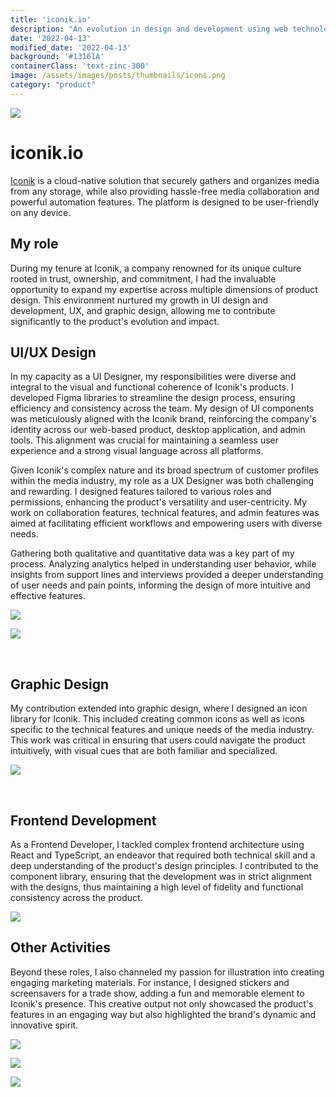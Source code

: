 ```yaml
---
title: 'iconik.io'
description: "An evolution in design and development using web technologies."
date: '2022-04-13'
modified_date: '2022-04-13'
background: '#13161A'
containerClass: 'text-zinc-300'
image: /assets/images/posts/thumbnails/icons.png
category: "product"
---
```


![](/assets/images/posts/design_system/003.png)


# iconik.io
[Iconik](http://www.iconik.io) is a cloud-native solution that securely gathers and organizes media from any storage, while also providing hassle-free media collaboration and powerful automation features. The platform is designed to be user-friendly on any device.
<br/>

## My role

During my tenure at Iconik, a company renowned for its unique culture rooted in trust, ownership, and commitment, I had the invaluable opportunity to expand my expertise across multiple dimensions of product design. This environment nurtured my growth in UI design and development, UX, and graphic design, allowing me to contribute significantly to the product's evolution and impact.
<br/>

## UI/UX Design

In my capacity as a UI Designer, my responsibilities were diverse and integral to the visual and functional coherence of Iconik's products. I developed Figma libraries to streamline the design process, ensuring efficiency and consistency across the team. My design of UI components was meticulously aligned with the Iconik brand, reinforcing the company's identity across our web-based product, desktop application, and admin tools. This alignment was crucial for maintaining a seamless user experience and a strong visual language across all platforms.
<br/>

Given Iconik's complex nature and its broad spectrum of customer profiles within the media industry, my role as a UX Designer was both challenging and rewarding. I designed features tailored to various roles and permissions, enhancing the product's versatility and user-centricity. My work on collaboration features, technical features, and admin features was aimed at facilitating efficient workflows and empowering users with diverse needs.
<br/>

Gathering both qualitative and quantitative data was a key part of my process. Analyzing analytics helped in understanding user behavior, while insights from support lines and interviews provided a deeper understanding of user needs and pain points, informing the design of more intuitive and effective features.

![](/assets/images/posts/design_system/iconik_agent.png)

![](/assets/images/posts/design_system/002.png)

<br/>

## Graphic Design

My contribution extended into graphic design, where I designed an icon library for Iconik. This included creating common icons as well as icons specific to the technical features and unique needs of the media industry. This work was critical in ensuring that users could navigate the product intuitively, with visual cues that are both familiar and specialized.

![](/assets/images/posts/design_system/001.png)

<br/>

## Frontend Development

As a Frontend Developer, I tackled complex frontend architecture using React and TypeScript, an endeavor that required both technical skill and a deep understanding of the product's design principles. I contributed to the component library, ensuring that the development was in strict alignment with the designs, thus maintaining a high level of fidelity and functional consistency across the product.

![](/assets/images/posts/design_system/iconik.png)

## Other Activities

Beyond these roles, I also channeled my passion for illustration into creating engaging marketing materials. For instance, I designed stickers and screensavers for a trade show, adding a fun and memorable element to Iconik's presence. This creative output not only showcased the product's features in an engaging way but also highlighted the brand's dynamic and innovative spirit.

![](/assets/images/posts/story_cloud/001.png)

![](/assets/images/posts/story_cloud/003.png)

![](/assets/images/posts/story_cloud/005.png)

